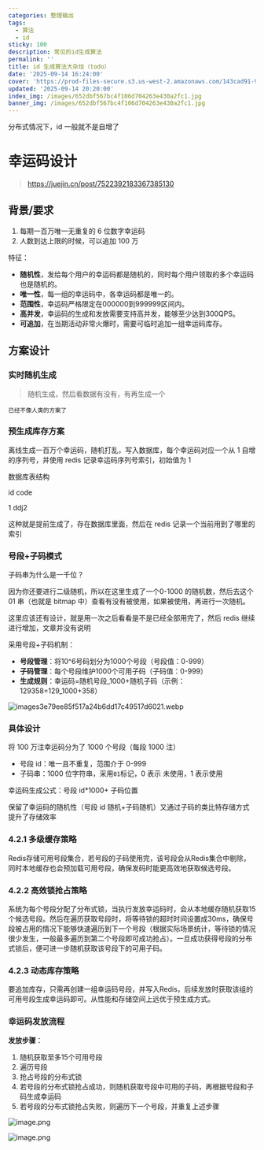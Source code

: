 ```yaml
---
categories: 整理输出
tags:
  - 算法
  - id
sticky: 100
description: 常见的id生成算法
permalink: ''
title: id 生成算法大杂烩（todo）
date: '2025-09-14 16:24:00'
cover: 'https://prod-files-secure.s3.us-west-2.amazonaws.com/143cad91-961b-48b0-82dc-78fbb6eb5abe/66bdab08-2c95-4215-a279-9a664fd9f37b/wallhaven-85lly2.jpg?X-Amz-Algorithm=AWS4-HMAC-SHA256&X-Amz-Content-Sha256=UNSIGNED-PAYLOAD&X-Amz-Credential=ASIAZI2LB4662UEE7AHP%2F20250915%2Fus-west-2%2Fs3%2Faws4_request&X-Amz-Date=20250915T142021Z&X-Amz-Expires=3600&X-Amz-Security-Token=IQoJb3JpZ2luX2VjEP7%2F%2F%2F%2F%2F%2F%2F%2F%2F%2FwEaCXVzLXdlc3QtMiJHMEUCIAUE0XQL%2BZOrHEcg2IxTWDz41IlSOOeH6TIj%2BJaj%2FGyRAiEA4lfmJp2OUatNeduasTbsRwQNFBA4%2FBmTmQE6m3OkWQQq%2FwMIdxAAGgw2Mzc0MjMxODM4MDUiDGz%2F4l3OFeFeu70zJyrcAwtrlgikzcImovJfPeCYN31MvTpValdgTcjCydPWTQOlvPnTDR5CmAzm9LoYA2XpwI0UDsnvsJiBBxgtB%2FaXl2j5wam9yR6%2BCKPnFIrks%2Fs47dF8eMUrEltFkFJFkraNQTkkeME2Ddbd6T6NQQ94N8vFPV4tmnwGPxckBfe4mIBq27dyYUrOxkSgIXkcegOJh2NY3h8GYdqRISXQSrYtjJz2q%2FS%2BLcYFyj3flw0iGnM5%2FUHsIelnSfBJ93sOPAeeshddheT%2B2BKmsP%2F8r0fY%2FdV36rm2EoWDkchSKGata4oKQSyhGKZvbbWBS9abSJ5sYHsHtEBw5Y2OovDLmnwHW2M3MAnIGLvr7ONvf%2BHR5tYH0Sr5BLyItT7pe1NJT6W9qLUD7Rsaeq7TkcV2Botea5qJv7aScnASw1%2FzmFu2KNCZXjmlT7%2FH6EJHFMw3QAKrIJmVDE9VzqooSRUXiZtRvX4qeg4S5Q1Cl7hfTdqKm%2Fqm%2FmktXuvvcjZIsgSC92FIJmJchEfR4eZlXJ%2FFAnH2rE6MHK4utPttm0mSA8gqsYiV3Vt40d7cd064wG8qGWG0jcjxeLuaYuKoUrkAxMTqlgf1dtWH%2BiEl%2BzbOVZOnkPmWTSmW4v6tsiGPGADFMO61oMYGOqUBkfeNxqvZ0p2b%2F9HVs9elMMe0IB%2FiNcAtu4R%2FC00%2BomoS12HIKpA7cUu8RogZf8r8bO%2FShUB1kDJIUlNOURbo8onzBBru7UC5olU1x04WaLiTsiuJBwTMRNXEEuww44Pl9FBUz4ssxmHQp1C26NbYZcmATB%2Bs6BjuNpQy%2FxQhEiuGsBHA%2Bf8RbvOjHTEBs6s3BNXmBjC2J%2FJvc1zpVJ5HR4LnnOrW&X-Amz-Signature=3cf164e3985507eb79e61dff889a434a906208585628c17505222de09418802f&X-Amz-SignedHeaders=host&x-amz-checksum-mode=ENABLED&x-id=GetObject'
updated: '2025-09-14 20:20:00'
index_img: /images/652dbf567bc4f106d704263e430a2fc1.jpg
banner_img: /images/652dbf567bc4f106d704263e430a2fc1.jpg
---
```


分布式情况下，id 一般就不是自增了


# 幸运码设计

> https://juejin.cn/post/7522392183367385130

## 背景/要求

1. 每期一百万唯一无重复的 6 位数字幸运码
2. 人数到达上限的时候，可以追加 100 万

特征：

- **随机性**，发给每个用户的幸运码都是随机的，同时每个用户领取的多个幸运码也是随机的。
- **唯一性**，每一组的幸运码中，各幸运码都是唯一的。
- **范围性**，幸运码严格限定在000000到999999区间内。
- **高并发**，幸运码的生成和发放需要支持高并发，能够至少达到300QPS。
- **可追加**，在当期活动非常火爆时，需要可临时追加一组幸运码库存。

## 方案设计


### 实时随机生成

> 随机生成，然后看数据有没有，有再生成一个

`已经不像人类的方案了`


### 预生成库存方案


离线生成一百万个幸运码，随机打乱，写入数据库，每个幸运码对应一个从 1 自增的序列号，并使用 redis 记录幸运码序列号索引，初始值为 1


数据库表结构


id code


1 ddj2


这种就是提前生成了，存在数据库里面，然后在 redis 记录一个当前用到了哪里的索引


### 号段+子码模式


子码串为什么是一千位？


因为你还要进行二级随机，所以在这里生成了一个0-1000 的随机数，然后去这个 01 串（也就是 bitmap 中）查看有没有被使用，如果被使用，再进行一次随机。


这里应该还有设计，就是用一次之后看看是不是已经全部用完了，然后 redis 继续进行增加，文章并没有说明


采用号段+子码机制：

- **号段管理**：将10^6号码划分为1000个号段（号段值：0-999）
- **子码管理**：每个号段维护1000个可用子码（子码值：0-999）
- **生成规则**：幸运码=随机号段_1000+随机子码（示例：129358=129_1000+358）

![images3e79ee85f517a24b6dd17c49517d6021.webp](/images/00898df9e2516fa4f0f181649bb7126d.webp)


### 具体设计


将 100 万注幸运码分为了 1000 个号段（每段 1000 注）

- 号段 id：唯一且不重复，范围介于 0-999
- 子码串：1000 位字符串，采用`01`标记，0 表示 未使用，1 表示使用

幸运码生成公式：号段 id*1000+ 子码位置


保留了幸运码的随机性（号段 id 随机+子码随机）又通过子码的类比特存储方式提升了存储效率


### 4.2.1 多级缓存策略


Redis存储可用号段集合，若号段的子码使用完，该号段会从Redis集合中剔除，同时本地缓存也会预加载可用号段，确保发码时能更高效地获取候选号段。


### 4.2.2 高效锁抢占策略


系统为每个号段分配了分布式锁，当执行发放幸运码时，会从本地缓存随机获取15个候选号段。然后在遍历获取号段时，将等待锁的超时时间设置成30ms，确保号段被占用的情况下能够快速遍历到下一个号段（根据实际场景统计，等待锁的情况很少发生，一般最多遍历到第二个号段即可成功抢占）。一旦成功获得号段的分布式锁后，便可进一步随机获取该号段下的可用子码。


### 4.2.3 动态库存策略


要追加库存，只需再创建一组幸运码号段，并写入Redis，后续发放时获取该组的可用号段生成幸运码即可。从性能和存储空间上远优于预生成方式。


### 幸运码发放流程


**发放步骤**：

1. 随机获取至多15个可用号段
2. 遍历号段
3. 抢占号段的分布式锁
4. 若号段的分布式锁抢占成功，则随机获取号段中可用的子码，再根据号段和子码生成幸运码
5. 若号段的分布式锁抢占失败，则遍历下一个号段，并重复上述步骤

![image.png](/images/035399511e7a9d2be97ad9c7b0b1c6d7.png)


![image.png](/images/26032740c6d1a88a70a626c31b95f6fc.png)

